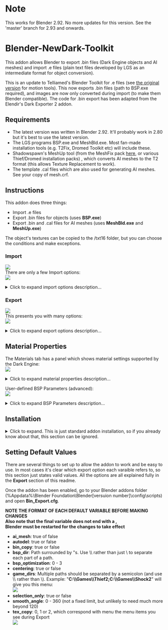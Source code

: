 # Note
This works for Blender 2.92. No more updates for this version. See the 'master' branch for 2.93 and onwards.

# Blender-NewDark-Toolkit
This addon allows Blender to export .bin files (Dark Engine objects and AI meshes) and import .e files (plain text files developed by LGS as an intermediate format for object conversion).

This is an update to Telliamed's Blender Toolkit for .e files (see [the original version](https://www.ttlg.com/forums/showthread.php?t=136431) for motion tools). This now exports .bin files (path to BSP.exe required), and images are now only converted during import (to make them Blender compatible). The code for .bin export has been adapted from the Elendir's Dark Exporter 2 addon.

## Requirements
  * The latest version was written in Blender 2.92. It'll probably work in 2.80 but it's best to use the latest version.
  * The LGS programs BSP.exe and MeshBld.exe. Most fan-made installation tools (e.g. T2Fix, Dromed Toolkit etc) will include these.
  * Shadowspawn's MeshUp tool (from the MeshFix pack [here](https://www.angelfire.com/games4/shadowspawn/Tools.html), or various Thief/Dromed installation packs) , which converts AI meshes to the T2 format (this allows Texture Replacement to work).
  * The template .cal files which are also used for generating AI meshes. See your copy of mesh.crf.

## Instructions
This addon does three things:
- Import .e files
- Export .bin files for objects (uses **BSP.exe**)
- Export .bin and .cal files for AI meshes (uses **MeshBld.exe** and **MeshUp.exe**)

The object's textures can be copied to the /txt16 folder, but you can choose the conditions and make exceptions.

### Import
![](Screenshots/import.jpg) <br/>
There are only a few Import options:<br/>
![](Screenshots/Import_Options.JPG)
<details>
  <summary>Click to expand import options description...</summary>
  
- **Texture Search**: When unchecked, Blender will expect the textures to be in the same folder as the .e file. When checked, it'll also search in any subfolders. If you've used User Preferences to set a Textures Directory, the addon will also look in there (and subfolders again). This is useful if you want to use a library of textures to use on multiple objects, or as a place to store stock textures that have been extracted from the .crf files.
- **Forward** and **Up** axes: These specifiy the orientation of the objects. The default values should be fine if the .e file was generated by bintoe.
</details>

### Export
![](Screenshots/export.jpg) <br/>
This presents you with many options:<br/>
![](Screenshots/ExportSettings.JPG)<br/>
<details>
  <summary>Click to expand export options description...</summary>
  
- **Selection Only**: When unchecked, every visible object will be exported. When true, only the selected object will be exported.
- **Center Object**: Whether or not the object's bounding box is centered about 0,0,0. Recommended for most objects.
- **Apply Modifiers**: Modifiers are a good way of performing non-destructive changes to a model (e.g. mirroring certain parts). In most cases this should be checked.
- **Smooth Angle**: Determines the limit (angle between faces) up to which 'Phong' or 'Gouraud' shaded materials will be smoothly shaded. 120 is the default because that matches BSP's own default. Lower angle = more sharp edges.
- **BSP Optimization**: This affects how BSP tries to merge triangles or split them when they intersect. 0 is recommended so that what you see in Blender is as close as possible to the result in game.
- **Coplanar Limit**: This also affects how triangles are merged (or not merged). During development of this addon it was found that a value of 1.00 produced the best results. Other values may lead to small gaps between faces or vertices being out-of-position/merged. Note: the previous version of this addon incorrectly called it 'Poly Merge Epsilon'.
- **BSP/MeshBld Dir**: The full path of the folder containing "BSP.exe" and "MeshBld.exe".
- **Game Dir**: Game or FM folder where objects will be extracted to. Note that you can choose from a list (see the **Setup** section for setting up the list). Should be the parent folder of the \obj or \mesh folders, e.g. c:\games\Thief2 or c:\games\Thief2\FMs\SomeFMFolderName
- **Bin Copy**: Copies the exported file to the \obj or mesh\ folders.
- **Delete temp files**: Before copying, the .bin file is created in the same folder the Blender object is saved in. This option deletes it when the copying is finished. Don't select this if **Bin Copy** is unselected otherwise you won't get any export file.
- **Copy Texutres**:
  - **Always** (textures will be copied to obj\txt16 and existing files will be overwritten)*
  - **Only if not present** (existing files won't be overwritten - this is recommended because an existing object may use a texture that has the same but that looks vrey different to the one for your object. When you see your object in game, you'll see that it looks different, so you'll be able to rename the texture and export again).*
  - **Never** (useful if your object is only using stock textures)
  - *Object materials have a 'Do Not Copy' property which prevents that texture being copied, even when either of the first two options is chosen.*
- **AI Mesh**: Select this when exporting a creature (things with joints/limit planes etc).
- **Mesh Type**: When the above is selected, this specifies a kind of 'template' file for the AI to ensure the mesh has all the right joints in all the right places.
- **Forward** and **Up** axes: These can adjust the orientation of the objects. Defaults should be fine.

**Note**: At the time of writing, these settings don't get saved with the object. If you find yourself having to make the same changes again and again, you should edit the config file and change the default values. See the end of this readme.
</details>

## Material Properties
The Materials tab has a panel which shows material settings supported by the Dark Engine:<br/>
![](Screenshots/Material_Params.JPG)<br/>
<details>
  <summary>Click to expand material properties description...</summary>
  
- **Shader Type**: Smooth for Flat shading.
  - Phong/Gouraud: Object lighting is smoothed across adjacent faces that use this shader type. Note that the Dark Engine doesn't really use Phong. Selecting that will just lead to Gouraud being applied. Phong has always been listed however, so it's inclusion here is just for consistency.
    - The export options includes a **Smooth Angle** which can limit the effect of the smooth shading. This applies to the entire object, however.
  - Flat: Face is evenly lit, using the brightness of its centre
- **Tranparency**: 0 = fully opaque (default), 100 = fully transparent.
- **Illumination**: Allows faces to be fully lit, e.g. lantern glass. For animated lights the Dark Engine will automatically turn on/off faces with illuminated materials. Brightnesses can be modifed in Dromed using the Renderer > Self Illumination property (decimal, 0 - 1). Not confirmed at time of writing but I think it multiplies all 'ILLUM' material brightness values, up to a point.
- **Double Sided**: Allows the face to be rendered when viewed from the back as well as the front. Effectively doubles the poly count for this material, so only use this where it's neede (e.g. where the player should be able to see both sides, e.g. flat fences, windows etc).
- **Do Not Copy Texture**: This will prevent the texture being copied *even when the overall Export Options do allow for copying*. Useful for when some textures are new and others are from a .crf file.
- **Import Materials From Custom Properties**: The previous version of this addon used custom properties to store material parameters. This button looks for any of those and applies them to the above properties. The custom properties are not deleted, but you should remove them yourself to keep things tidy.
</details>

User-defined BSP Parameters (advanced):<br/> 
![](Screenshots/BSP_Extra_Params.JPG)<br/>
<details>
  <summary>Click to expand BSP Parameters description...</summary>
  
  - The Export Options already set a wide range of BSP parameters (infile, outfile, smooth angle etc), but the above text box allows you to type in other things to gain further control of the exported object. Details are outside the scope of this readme but you can view all available paramters by running BSP from a command line with no parameters to see the full list of what is available.
    - Example: typing in -w@ will make the entire object render in wireframe.
</details>

## Installation
<details>
  <summary>Click to expand. This is just standard addon installation, so if you already know about that, this section can be ignored.</summary>
  
Use the **Code** button and slect **Download as ZIP File**:<br/>
![](Screenshots/download.JPG)<br/>
It can be downloaded to any folder.

In Blender, go to Edit > Preferences > Install and select the zip file:<br />
![](Screenshots/install.JPG)

The addons list will be automatically filtered, making it easy to enable the new addon:<br/>
![](Screenshots/enable_new_addon.JPG)

Check that Auto Save Preferences is eanbled. If not, use the Save button to remember the setting:<br />
![](Screenshots/auto_save_prefs.JPG) or ![](Screenshots/save_prefs.JPG)
</details>

## Setting Default Values
There are several things to set up to allow the addon to work and be easy to use. In most cases it's clear which export option each varaible refers to, so this section just states valid values. All the options are all explained fully in the **Export** section of this readme.

Once the addon has been enabled, go to your Blender addons folder (%Appdata%\Blender Foundation\Blender\[versuion number]\config\scripts) and open **Bin_Export.cfg**.

**__NOTE THE FORMAT OF EACH DEFAULT VARIABLE BEFORE MAKING CHANGES__**<br />
__Also note that the final variable does not end with a ,__<br />
__Blender must be restarted for the changes to take effect__<br />

- **ai_mesh**: true of false
- **autodel**: true or false
- **bin_copy**: true or false
- **bsp_dir**: Path surrounded by "s. Use \\\ rather than just \\ to separate each part of a path.
- **bsp_optimization**: 0 - 3
- **centering**: true or false
- **game_dirs**: Multiple paths should be separated by a semicolon (and use \\\ rather than \\). Example: "**C:\\\Games\\\Thief2;C:\\\Games\\\Shock2**" will give you this menu:<br />
![](Screenshots/game_dirs.JPG)
- **selection_only**: true or false
- **smooth_angle**: 0 - 360 (not a fixed limit, but unlikely to need much more beyond 120) 
- **tex_copy**: 0, 1 or 2, which correspond with menu the menu items you see during Export<br />
![](BlenderNDToolkit/CopyTexOptions.jpg)
